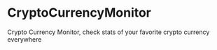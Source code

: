 # CryptoCurrencyMonitor
Crypto Currency Monitor, check stats of your favorite crypto currency everywhere
